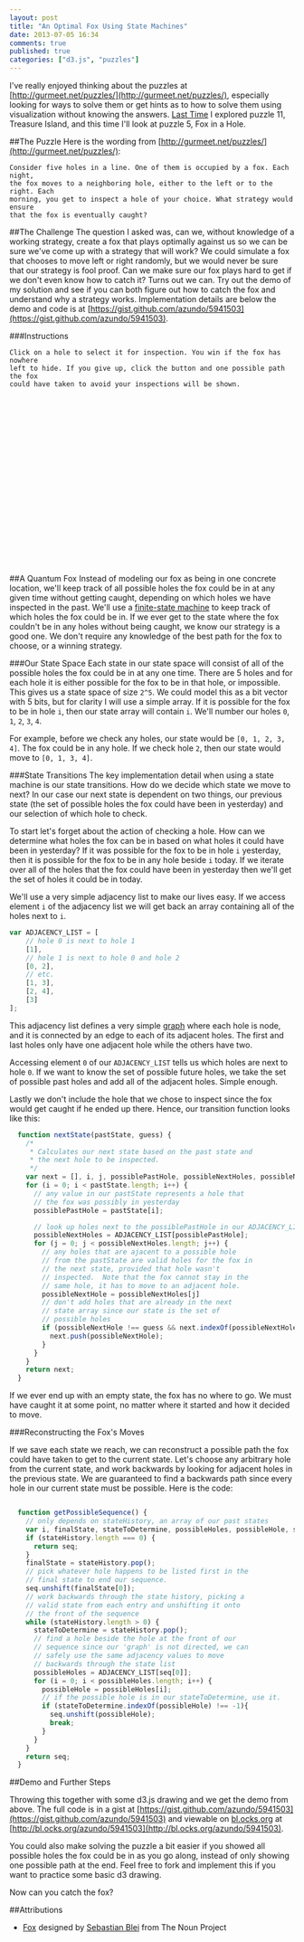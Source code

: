 ```yaml
---
layout: post
title: "An Optimal Fox Using State Machines"
date: 2013-07-05 16:34
comments: true
published: true
categories: ["d3.js", "puzzles"]
---
```


<style>
    .fox-hole.selected {
        fill: white;
        stroke: black;
    }
    #fox {
        width: 600px;
        overflow: auto;
        min-height: 300px;
    }
</style>


I've really enjoyed thinking about the puzzles at
[http://gurmeet.net/puzzles/](http://gurmeet.net/puzzles/), especially
looking for ways to solve them or get hints as to how to solve them using
visualization without knowing the answers.
[Last Time](http://azundo.github.io/blog/using-d3-dot-js-to-brute-force-the-pirate-puzzle/)
I explored puzzle 11, Treasure Island, and this time I'll look at puzzle 5, Fox
in a Hole.

##The Puzzle
Here is the wording from [http://gurmeet.net/puzzles/](http://gurmeet.net/puzzles/):

    Consider five holes in a line. One of them is occupied by a fox. Each night,
    the fox moves to a neighboring hole, either to the left or to the right. Each
    morning, you get to inspect a hole of your choice. What strategy would ensure
    that the fox is eventually caught?

##The Challenge
The question I asked was, can we, without knowledge of a working strategy,
create a fox that plays optimally against us so we can be sure we've come up
with a strategy that will work? We could simulate a fox that chooses to move
left or right randomly, but we would never be sure that our strategy is fool
proof. Can we make sure our fox plays hard to get if we don't even know how
to catch it? Turns out we can. Try out the demo of my solution and see if you
can both figure out how to catch the fox and understand why a strategy works.
Implementation details are below the demo and code is at 
[https://gist.github.com/azundo/5941503](https://gist.github.com/azundo/5941503).


###Instructions

    Click on a hole to select it for inspection. You win if the fox has nowhere
    left to hide. If you give up, click the button and one possible path the fox
    could have taken to avoid your inspections will be shown.


<div id="fox"></div>


<script src="http://d3js.org/d3.v3.min.js" charset="utf-8"></script>
<script type="text/javascript">
(function(){
  var
    foxHoleR = 45,
    xOffset = foxHoleR*2 + 15,
    yOffset = foxHoleR/4 + 40,
    container = d3.select('#fox'),
    svg,
    currentDay,
    button,
    selector,

  /*
   * State machine functions
   *
   * In this example, a state is the set of possible holes that the fox could
   * be in on a given day after accounting for the farmer's strategy up to that
   * point.
   *
   * For example on the first day, after the farmer inspects a hole, it is
   * possible that the fox is in any of the other holes, so the state for the
   * first day would have four entries.
   *
   * We could represent our state space as a 5-bit bit vector, where a bit is
   * on if the fox could be in that hole, and off if the fox couldn't be in
   * that hole. I think this representation (an array of possible values) is a
   * bit easier to follow and less accessible bit manipulation.
   */

  ADJACENCY_LIST = [
    // hole 0 is next to hole 1
    [1],
    // hole 1 is next to hole 0 and hole 2
    [0, 2],
    // etc.
    [1, 3],
    [2, 4],
    [3]
    ],
  state,
  stateHistory;


  function nextState(pastState, guess) {
    /*
     * Calculates our next state based on the past state and the next hole to be inspected.
     */
    var next = [], i, j, possiblePastHole, possibleNextHoles, possibleNextHole;
    for (i = 0; i < pastState.length; i++) {
      // any value in our pastState represents a hole that the fox was possibly in yesterday
      possiblePastHole = pastState[i];

      // look up holes next to the possiblePastHole in our ADJACENCY_LIST
      possibleNextHoles = ADJACENCY_LIST[possiblePastHole];
      for (j = 0; j < possibleNextHoles.length; j++) {
        // any holes that are ajacent to a possible hole from the pastState
        // are valid holes for the fox in the next state, provided that hole wasn't inspected.
        // Note that the fox cannot stay in the same hole, it has to move to an adjacent hole.
        possibleNextHole = possibleNextHoles[j]
        // don't add holes that are already in the next state array since our
        // state is the set of possible holes
        if (possibleNextHole !== guess && next.indexOf(possibleNextHole) === -1) {
          next.push(possibleNextHole);
        }
      }
    }
    return next;
  }

  function getPossibleSequence() {
    // only depends on our stateHistory
    var i, finalState, stateToDetermine, possibleHoles, possibleHole, seq = [];
    if (stateHistory.length === 0) {
      return seq;
    }
    finalState = stateHistory.pop();
    // pick whatever hole happens to be listed first in the final state to end our sequence.
    seq.unshift(finalState[0]);
    // work backwards through the state history, picking a valid state from each 
    // entry and unshifting it onto the front of the sequence
    while (stateHistory.length > 0) {
      stateToDetermine = stateHistory.pop();
      // find a hole beside the hole at the front of our sequence
      // since our 'graph' is not directed, we can safely use
      // the same adjacency values to move backwards through
      // the state list
      possibleHoles = ADJACENCY_LIST[seq[0]];
      for (i = 0; i < possibleHoles.length; i++) {
        possibleHole = possibleHoles[i];
        // if the possible hole is in our stateToDetermine, use it.
        if (stateToDetermine.indexOf(possibleHole) !== -1){
          seq.unshift(possibleHole);
          break;
        }
      }
    }
    return seq;
  }

  /*
   * End of State Machine Functions
   */

  function selectHole() {
      // pull the hole number from the id. XXX should fix this
      var selection = parseInt(d3.select(this).attr('id').split('-').pop());
      // update state information
      state = nextState(state, selection);
      // if there are no possible holes for the fox to be in, we caught him!
      if (state.length === 0) {
        foxCaught(selection);
      } else {
        advanceOneDay(selection);
      }
  }

  function foxCaught(selection) {
    alert("You got him!");
    // remove the selector
    selector.remove();

    // our last state was where we caught the fox
    stateHistory.push([selection]);

    // draw the current selection
    drawHoles(currentDay, currentDay, selection);

    // draw all foxes in
    drawFoxes();

    // reset the button
    button
      .text('Try Again')
      .on('click', init);
  }

  function advanceOneDay(selection) {
    // update our stateHistory
    stateHistory.push(state.slice());

    // increase size of container div and/or svg canvas
    updateCanvasSizes();

    // move the selector down
    moveSelector();

    // draw in row with our selection
    drawHoles(currentDay, currentDay, selection);

    // fill in 'missed' label
    labelMissed(currentDay, selection);

    // increase our day counter
    currentDay += 1;

  }

  init();

  function init() {
    state = [0, 1, 2, 3, 4];
    stateHistory = [];
    container.html('');
    svg = container.append('svg')
      .attr('width', 600)
      .attr('height', 2*yOffset);
    currentDay = 0;
    button = container.append('button')
      .text('I give up. Show me the fox!')
      .on('click', giveUp);
    selector = drawHoles('selector', 0);
    selector.selectAll('.fox-hole')
      .on('mouseover', function() {
        d3.select(this).classed('selected', true);
      })
      .on('mouseout', function() {
        d3.select(this).classed('selected', false);
      })
      .on('click', selectHole);
  };


  function giveUp() {
    selector.remove();
    // case where the user didn't make any guesses, put the fox in the first hole
    if (stateHistory.length === 0) {
      drawHoles(currentDay, currentDay);
      drawFox(currentDay, 0);
    }
    else {
      drawFoxes();
    }
    button
      .text('Try Again')
      .on('click', init);
  }

  /*
   * D3 Drawing functions
   */

  function drawHoles(idSuffix, row, selected) {
    var i, hole, holes = svg.append('g')
    .attr('id', 'fox-holes-' + idSuffix)
      .attr('transform', 'translate(0,' + ((row+1) * yOffset) + ')');
    holes.append('text')
      .text('Day ' + (row + 1))
      .attr('y', yOffset / 4);
    for (i = 0; i < 5; i++) {
      hole = holes.append('ellipse')
        .attr('id', 'fox-hole-' + idSuffix + '-' + i)
        .attr('rx', foxHoleR)
        .attr('ry', foxHoleR / 4)
        .attr('cx', i * xOffset + xOffset)
        .attr('cy', foxHoleR / 4 )
        .classed('fox-hole', true);
      if (i === selected) {
        hole.classed('selected', true)
      }
    }
    return holes;
  }

  function drawFoxes() {
    var seq = getPossibleSequence(), i;
    for (i=0; i < seq.length; i++) {
      drawFox(i, seq[i]);
    }
  }

  function drawFox(row, hole) {
    d3.select("#fox-holes-" + row)
      .append('image')
      .attr('xlink:href', '../../images/fox_white.svg')
      .attr('width', foxHoleR)
      .attr('height', foxHoleR)
      .attr('x', (hole+1) * xOffset - foxHoleR / 2 )
      .attr('y', -1 * foxHoleR / 2 );
  }

  function updateCanvasSizes() {
    // increase size of svg canvas if need be
    if (svg.attr('height') < (currentDay + 3) * yOffset) {
      svg.attr('height', (currentDay + 3) * yOffset);
    }
    // add to container's height if it's too small
    // to facilitate scrolling
    var containerHeight = parseInt(container.style('min-height'));
    if (containerHeight < (currentDay + 3) * yOffset) {
      container.style('min-height', (containerHeight + yOffset*5) + 'px');
    }
  }

  function moveSelector() {
    selector
      .transition()
        .attr('transform', 'translate(0,' + (currentDay+2) * yOffset + ')');
    selector.select('text')
      .text('Day ' + (currentDay+2));
    // mouseout doesn't fire when using transform to move the selector until the mouse
    // is moved again, so manually de-select the hole
    selector.select('.fox-hole.selected')
      .classed('selected', false);
  }

  function labelMissed(row, selection) {
    d3.select("#fox-holes-" + row)
      .append('text')
      .text('Missed!')
      .attr('x', (selection+1) * xOffset - foxHoleR / 2 )
      .attr('y', foxHoleR / 3);
  }

})();
</script>

##A Quantum Fox
Instead of modeling our fox as being in one concrete location, we'll keep track
of all possible holes the fox could be in at any given time without getting
caught, depending on which holes we have inspected in the past. We'll use a
[finite-state machine](https://en.wikipedia.org/wiki/Finite-state_machine) to
keep track of which holes the fox could be in. If we ever get to the state
where the fox couldn't be in any holes without being caught, we know our
strategy is a good one. We don't require any knowledge of the best path for
the fox to choose, or a winning strategy.

###Our State Space
Each state in our state space will consist of all of the possible holes the fox
could be in at any one time. There are 5 holes and for each hole it is either
possible for the fox to be in that hole, or impossible. This gives us a state
space of size `2^5`. We could model this as a bit vector with 5 bits, but for
clarity I will use a simple array. If it is possible for the fox to be in hole
`i`, then our state array will contain `i`. We'll number our holes `0`, `1`,
`2`, `3`, `4`.

For example, before we check any holes, our state would be `[0, 1, 2, 3, 4]`.
The fox could be in any hole. If we check hole `2`, then our state would move
to `[0, 1, 3, 4]`.

###State Transitions
The key implementation detail when using a state machine is our state
transitions. How do we decide which state we move to next? In our case our next
state is dependent on two things, our previous state (the set of possible holes
the fox could have been in yesterday) and our selection of which hole to check.

To start let's forget about the action of checking a hole. How can we determine
what holes the fox can be in based on what holes it could have been in
yesterday? If it was possible for the fox to be in hole `i` yesterday, then it
is possible for the fox to be in any hole beside `i` today. If we iterate over
all of the holes that the fox could have been in yesterday then we'll get the
set of holes it could be in today.

We'll use a very simple adjacency list to make our lives easy. If we access
element `i` of the adjacency list we will get back an array containing all of
the holes next to `i`.



```javascript
var ADJACENCY_LIST = [
    // hole 0 is next to hole 1
    [1],
    // hole 1 is next to hole 0 and hole 2
    [0, 2],
    // etc.
    [1, 3],
    [2, 4],
    [3]
];
```

This adjacency list defines a very simple
[graph](https://en.wikipedia.org/wiki/Graph_(mathematics)) where each hole is node, and
it is connected by an edge to each of its adjacent holes. The first and last
holes only have one adjacent hole while the others have two.

Accessing element `0` of our `ADJACENCY_LIST` tells us which holes are next
to hole `0`. If we want to know the set of possible future holes, we take the
set of possible past holes and add all of the adjacent holes. Simple enough.

Lastly we don't include the hole that we chose to inspect since the fox would
get caught if he ended up there. Hence, our transition function looks like this:

```javascript
  function nextState(pastState, guess) {
    /*
     * Calculates our next state based on the past state and
     * the next hole to be inspected.
     */
    var next = [], i, j, possiblePastHole, possibleNextHoles, possibleNextHole;
    for (i = 0; i < pastState.length; i++) {
      // any value in our pastState represents a hole that
      // the fox was possibly in yesterday
      possiblePastHole = pastState[i];

      // look up holes next to the possiblePastHole in our ADJACENCY_LIST
      possibleNextHoles = ADJACENCY_LIST[possiblePastHole];
      for (j = 0; j < possibleNextHoles.length; j++) {
        // any holes that are ajacent to a possible hole
        // from the pastState are valid holes for the fox in
        // the next state, provided that hole wasn't
        // inspected.  Note that the fox cannot stay in the
        // same hole, it has to move to an adjacent hole.
        possibleNextHole = possibleNextHoles[j]
        // don't add holes that are already in the next
        // state array since our state is the set of
        // possible holes
        if (possibleNextHole !== guess && next.indexOf(possibleNextHole) === -1) {
          next.push(possibleNextHole);
        }
      }
    }
    return next;
  }
```

If we ever end up with an empty state, the fox has no where to go. We must have
caught it at some point, no matter where it started and how it decided to move.

###Reconstructing the Fox's Moves

If we save each state we reach, we can reconstruct a possible path the fox
could have taken to get to the current state. Let's choose any arbitrary hole
from the current state, and work backwards by looking for adjacent holes in the
previous state. We are guaranteed to find a backwards path since every hole in
our current state must be possible. Here is the code:

```javascript

  function getPossibleSequence() {
    // only depends on stateHistory, an array of our past states
    var i, finalState, stateToDetermine, possibleHoles, possibleHole, seq = [];
    if (stateHistory.length === 0) {
      return seq;
    }
    finalState = stateHistory.pop();
    // pick whatever hole happens to be listed first in the
    // final state to end our sequence.
    seq.unshift(finalState[0]);
    // work backwards through the state history, picking a
    // valid state from each entry and unshifting it onto
    // the front of the sequence
    while (stateHistory.length > 0) {
      stateToDetermine = stateHistory.pop();
      // find a hole beside the hole at the front of our
      // sequence since our 'graph' is not directed, we can
      // safely use the same adjacency values to move
      // backwards through the state list
      possibleHoles = ADJACENCY_LIST[seq[0]];
      for (i = 0; i < possibleHoles.length; i++) {
        possibleHole = possibleHoles[i];
        // if the possible hole is in our stateToDetermine, use it.
        if (stateToDetermine.indexOf(possibleHole) !== -1){
          seq.unshift(possibleHole);
          break;
        }
      }
    }
    return seq;
  }
```

##Demo and Further Steps

Throwing this together with some d3.js drawing and we get the demo from above.
The full code is in a gist at
[https://gist.github.com/azundo/5941503](https://gist.github.com/azundo/5941503)
and viewable on [bl.ocks.org](http://bl.ocks.org) at
[http://bl.ocks.org/azundo/5941503](http://bl.ocks.org/azundo/5941503).

You could also make solving the puzzle a bit easier if you showed all possible
holes the fox could be in as you go along, instead of only showing one possible
path at the end. Feel free to fork and implement this if you want to practice
some basic d3 drawing.

Now can you catch the fox?

##Attributions
* <a href="http://thenounproject.com/noun/fox/#icon-No4144" target="_blank">Fox</a> designed by <a href="http://thenounproject.com/ceqq" target="_blank">Sebastian Blei</a> from The Noun Project

